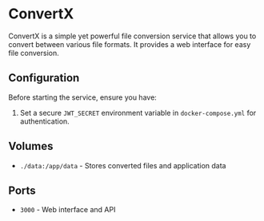 # ConvertX

ConvertX is a simple yet powerful file conversion service that allows you to convert between various file formats. It provides a web interface for easy file conversion.

## Configuration

Before starting the service, ensure you have:

1. Set a secure `JWT_SECRET` environment variable in `docker-compose.yml` for authentication.

## Volumes

- `./data:/app/data` - Stores converted files and application data

## Ports

- `3000` - Web interface and API